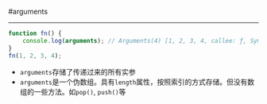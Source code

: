 #arguments

---



```javascript
function fn() {
    console.log(arguments); // Arguments(4) [1, 2, 3, 4, callee: ƒ, Symbol(Symbol.iterator): ƒ]
}
fn(1, 2, 3, 4);
```
* `arguments`存储了传递过来的所有实参
* `arguments`是一个伪数组。具有`length`属性，按照索引的方式存储。但没有数组的一些方法。如`pop()`, `push()`等
